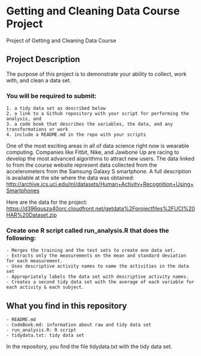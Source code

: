 # Getting and Cleaning Data Course Project

Project of Getting and Cleaning Data Course

## Project Description

The purpose of this project is to demonstrate your ability to collect, work with, and clean a data set. 

### You will be required to submit:
	1. a tidy data set as described below
	2. a link to a Github repository with your script for performing the analysis, and
	3. a code book that describes the variables, the data, and any transformations or work 
	4. include a README.md in the repo with your scripts

One of the most exciting areas in all of data science right now is wearable computing. Companies like Fitbit, Nike, and Jawbone Up are racing to develop the most advanced algorithms to attract new users. The data linked to from the course website represent data collected from the accelerometers from the Samsung Galaxy S smartphone. A full description is available at the site where the data was obtained: http://archive.ics.uci.edu/ml/datasets/Human+Activity+Recognition+Using+Smartphones

Here are the data for the project: https://d396qusza40orc.cloudfront.net/getdata%2Fprojectfiles%2FUCI%20HAR%20Dataset.zip

### Create one R script called run_analysis.R that does the following:
	- Merges the training and the test sets to create one data set.
	- Extracts only the measurements on the mean and standard deviation for each measurement.
	- Uses descriptive activity names to name the activities in the data set
	- Appropriately labels the data set with descriptive activity names.
	- Creates a second tidy data set with the average of each variable for each activity & each subject.

## What you find in this repository
	- README.md
	- CodeBook.md: information about raw and tidy data set 
	- run_analysis.R: R script 
	- tidydata.txt: tidy data set

In the repository, you find the file tidydata.txt with the tidy data set.